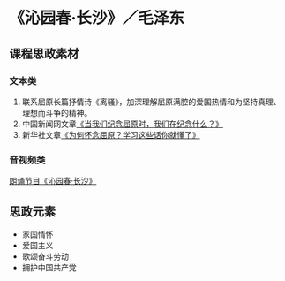 
# 《沁园春·长沙》／毛泽东

## 课程思政素材

### 文本类

1. 联系屈原长篇抒情诗《离骚》，加深理解屈原满腔的爱国热情和为坚持真理、理想而斗争的精神。
2. 中国新闻网文章[《当我们纪念屈原时，我们在纪念什么？》](https://mp.weixin.qq.com/s/1vWGqjeox0N1yg5Wpd1FXw)
3. 新华社文章[《为何怀念屈原？学习这些话你就懂了》](https://mp.weixin.qq.com/s/D7OWsvViDKXrZOGgxgpJ7g)

### 音视频类

[朗诵节目《沁园春·长沙》](https://tv.cctv.com/2018/05/12/VIDE6zFbg7uBZox8DPY88T0T180512.shtml)

## 思政元素

- 家国情怀
- 爱国主义
- 歌颂奋斗劳动
- 拥护中国共产党

